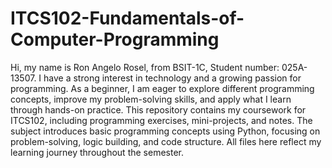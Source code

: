 # ITCS102-Fundamentals-of-Computer-Programming
Hi, my name is Ron Angelo Rosel, from BSIT-1C, Student number: 025A-13507. I have a strong interest in technology and a growing passion for programming. As a beginner, I am eager to explore different programming concepts, improve my problem-solving skills, and apply what I learn through hands-on practice. This repository contains my coursework for ITCS102, including programming exercises, mini-projects, and notes. The subject introduces basic programming concepts using Python, focusing on problem-solving, logic building, and code structure. All files here reflect my learning journey throughout the semester.
